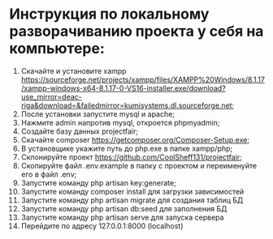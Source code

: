 # Инструкция по локальному разворачиванию проекта у себя на компьютере:

1.	Скачайте и установите xampp https://sourceforge.net/projects/xampp/files/XAMPP%20Windows/8.1.17/xampp-windows-x64-8.1.17-0-VS16-installer.exe/download?use_mirror=deac-riga&download=&failedmirror=kumisystems.dl.sourceforge.net;
2.	После установки запустите mysql и apache;
3.	Нажмите admin напротив mysql, откроется phpmyadmin;
4.	Создайте базу данных projectfair;
5.	Скачайте composer https://getcomposer.org/Composer-Setup.exe;
6.	В установщике укажите путь до php.exe в папке xampp/php;
7.	Склонируйте проект https://github.com/CoolSheff131/projectfair;
8.	Скопируйте файл .env.example в папку с проектом и переименуйте его в  файл .env;
9.	Запустите команду php artisan key:generate;
10.	Запустите команду composer install для загрузки зависимостей
11.	Запустите команду php artisan migrate для создания таблиц БД
12.	Запустите команду php artisan db:seed для заполнения БД
13.	Запустите команду php artisan serve для запуска сервера
14.	Перейдите по адресу 127.0.0.1:8000 (localhost)
